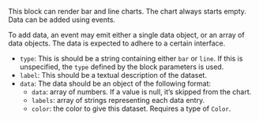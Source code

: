 This block can render bar and line charts. The chart always starts empty. Data can be added using
events.

To add data, an event may emit either a single data object, or an array of data objects. The data is
expected to adhere to a certain interface.

- `type`: This is should be a string containing either `bar` or `line`. If this is unspecified, the
  `type` defined by the block parameters is used.
- `label`: This should be a textual description of the dataset.
- `data`: The data should be an object of the following format:
  - `data`: array of numbers. If a value is null, it’s skipped from the chart.
  - `labels`: array of strings representing each data entry.
  - `color`: the color to give this dataset. Requires a type of `Color`.
